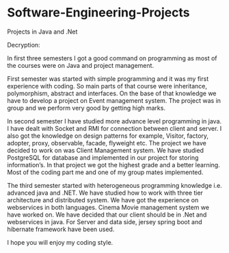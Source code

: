 # Software-Engineering-Projects
Projects in Java and .Net

Decryption:

In first three semesters I got a good command on programming as most of the courses were on Java and project management.

First semester was started with simple programming and it was my first experience with coding. So main parts of that course were inheritance, polymorphism, abstract and interfaces. On the base of that knowledge we have to develop a project on Event management system. The project was in group and we perform very good by getting high marks. 

In second semester I have studied more advance level programming in java. I have dealt with Socket and RMI for connection between client and server. I also got the knowledge on design patterns for example, Visitor, factory, adopter, proxy, observable, facade, flyweight etc. The project we have decided to work on was Client Management system. We have studied PostgreSQL for database and implemented in our project for storing information’s. In that project we got the highest grade and a better learning. Most of the coding part me and one of my group mates implemented. 

The third semester started with heterogeneous programming knowledge i.e. advanced java and .NET. We have studied how to work with three tier architecture and distributed system. We have got the experience on webservices in both languages. Cinema Movie management system we have worked on. We have decided that our client should be in .Net and webservices in java. For Server and data side, jersey spring boot and hibernate framework have been used.

I hope you will enjoy my coding style.

